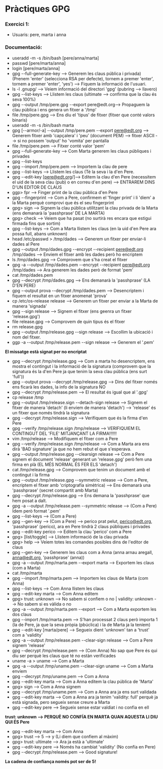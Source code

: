 # Pràctiques GPG

### Exercici 1:
* Usuaris: pere, marta i anna

### Documentació:
* useradd -m -s /bin/bash [pere/anna/marta]
* passwd [pere/marta/anna]
* login [pere/marta/anna]
* gpg --full-generate-key --> Generem les claus pública i privada) (Prenem 'enter' (selecciona RSA per defecte), tornem a premer 'enter', tornem a premer 'enter', 'yes') --> Fiquem la informació de l'usuari.
* ls -l .gnupg/ --> Veiem informació del directori 'gpg' (pubring --> llavero)
* gpg --list-keys --> Llistem les claus (ultimate --> confirma que la clau és seva 100%)
* gpg --output /tmp/pere.gpg --export pere@edt.org--> Propaguem la clau pública i ens genera un fitxer a '/tmp'
* file /tmp/pere.gpg --> Ens diu el 'tipus' de fitxer (fitxer que conté valors binaris)
* useradd -m -s /bin/bash marta
* gpg [--armor/-a] --output /tmp/pere.pem --export pere@edt.org --> Generem fitxer amb 'capçalera' i 'peu' (document PEM) --> fitxer ASCII --> si no possem 'output' ho 'vomita' per pantalla
* file /tmp/pere.pem --> Fitxer conté valor 'pem'
* gpg --full-generate-key --> Com Marta generem les claus públiques i privades
* gpg --list-keys
* gpg --import /tmp/pere.pem --> Importem la clau de pere
* gpg --list-keys --> Llistem les claus (Té la seva i la d'en Pere.
* gpg --edit-key [pere@edt.org/<id-pub>]--> Editem la clau d'en Pere (necessitem el uid de la seva clau (pub) o en correu d'en pere) --> ENTRAREM DINS D'UN EDITOR DE CLAUS
* ggp> fpr --> Finger print de la clau pública d'en Pere
* gpg --fingerprint --> Com a Pere, confirmem el 'finger print' i li 'diem' a la Marta perquè comprovi que és el seu fingerprint
* gpg> sign --> Signem la clau pública utilitzant la clau privada de la Marta (ens demanarà la 'passhprase' DE LA MARTA)
* gpg> check --> Veiem que ha pasat (no surtirà res encara que estigui firmada fins que sortim)
* gpg --list-keys --> Com a Marta llistem les claus (en la uid d'en Pere ara possa full, abans unknown)
* head /etc/passwd > /tmp/dades --> Generem un fitxer per enviar-li dades al Pere
* gpg --output /tmp/dades.gpg --encrypt --recipient pere@edt.org /tmp/dades --> Enviem el fitxer amb les dades però ho encriptem
* ls /tmp/dades.gpg --> Comprovem que s'ha creat el fitxer
* gpg -a --output /tmp/dades.pem --encrypt --recipient pere@edt.org /tmp/dades --> Ara generem les dades però de format 'pem'
* cat /tmp/dades.pem
* gpg --decrypt /tmp/dades.gpg --> Ens demanarà la 'passhprase' (LA D'EN PERE)
* gpg --output prova --decrypt /tmp/dades.pem --> Desencriptem i fiquem el resultat en un fitxer anomenat 'prova'
* cp /etc/os-release release --> Generem un fitxer per enviar a la Marta de manera 'signada'
* gpg --sign release --> Signem el fitxer (ens geenra un fitxer 'release.gpg')
* file release.gpg --> Comprovem de quin tipus és el fitxer
* rm release.gpg
* gpg --output /tmp/release.gpg --sign release --> Escollim la ubicació i nom del fitxer.
* ggp -a --output /tmp/release.pem --sign release --> Generem el '.pem'

**El missatge està signat per no encriptat**

* gpg --decrypt /tmp/release.gpg --> Com a marta ho desencriptem, ens mostra el contingut i la informació de la signatura (comprovem que la signatura és la d'en Pere ja que tenim la seva clau pública (ens surt 'full'))
* gpg --output prova --decrypt /tmp/release.gpg --> Dins del fitxer només ens ficarà les dades, la info de la signatura NO
* gpg --decrypt /tmp/release.pem --> El resultat és igual que al '.gpg'
* cp release /tmp
* gpg --output /tmp/release.sign --detach-sign release --> Signem el fitxer de manera 'detach' (li enviem de manera 'detach') --> 'release' és un fitxer que només tindrà la signatura
* gpg --decrypt /tmp/release.sign --> Verifiquem que és la firma d'en Pere
* gpg --verify /tmp/release.sign /tmp/release --> VERIFIQUIEM EL CONTINGUT DEL 'FILE' MITJANÇANT LA FIRMA!!!!!!
* vim /tmp/release --> Modifiquem el fitxer com a Pere
* gpg --verify /tmp/release.sign /tmp/release --> Com a Marta ara ens dirà 'BAD signature' ja que no hem rebut el que s'esperava.
* gpg --output /tmp/release.gpg --clearsign release --> Com a Pere signem el document 'release' generant un 'release.gpg' però fem una firma en plà (EL MÉS NORMAL ÉS FER ELS 'detach')
* cat /tmp/release.gpg --> Comprovem que tenim un document amb el contingut i la firma
* gpg --output /tmp/release.gpg --symmetric release --> Com a Pere, encriptem el fitxer amb 'criptografía simètrica) --> Ens demanarà una 'passhprase' (secret compartit amb Marta)
* gpg --decrypt /tmp/release.gpg --> Ens demana la 'passhprase' que hem posat a dalt.
* gpg -a --output /tmp/release.pem --symmetric release --> (Com a Pere) Ídem però format '.pem'
* gpg --list-keys --> (Com a Pere)
* gpg --gen-key --> (Com a Pere) --> perico prat pelut, perico@edt.org, 'passhprase' (perico), ara en Pere tindrà 2 claus públiques i privades
* gpg --edit-key perico --> Editem la clau 'perico' com a Pere
* gpg> [list/toggle] --> Llistem informació de la clau privada
* gpg> help --> Veiem totes les comandes posibles dins de l'editor de claus
* gpg --gen-key --> Generem les claus com a Anna (anna arnau aregall, anna@edt.org, 'passhprase' (anna))
* gpg -a --output /tmp/marta.pem --export marta --> Exportem les claus (com a Marta)
* cat /tmp/marta
* gpg --import /tmp/marta.pem --> Importem les claus de Marta (com Anna)
* gpg --list-keys --> Com Anna llistem les claus
* gpg --edit-key marta --> Com Anna editem
* gpg> trust: unknown --> No sabem si confiem o no | validity: unknown --> No sabem si es vàlida o no
* gpg -a --output /tmp/marta.pem --export --> Com a Marta exportem les dos claus
* gpg --import /tmp/marta.pem --> S'han processat 2 claus però importa 1 (la de Pere, ja que la seva pròpia (pbúclica) i la de Marta ja la teníem)
* gpg --edit-key [marta/pere] --> Segueix dient 'unknown' tan a 'trust' com a 'validity'
* gpg -a --output /tmp/release.pem --clear-sign release --> Com a Pere signem 'release'
* gpg --decrypt /tmp/release.pem --> (Com Anna) No sap que Pere és qui diu ser perquè les claus que té no estàn verificades
* uname -a > uname --> Com a Marta
* gpg -a --output /tmp/uname.pem --clear-sign uname --> Com a Marta envíem
* gpg --decrypt /tmp/uname.pem --> Com a Anna
* gpg --edit-key marta --> Com a Anna editem la clau pública de 'Marta'
* gpg> sign --> Com a Anna signem
* gpg --decrypt /tmp/uname.pem --> Com a Anna ara ja ens surt validada
* gpg --edit-key marta --> Com a Anna ara ja tenim 'validity: full' perquè ja està signada, pero segueix sense creure a Marta
* gpg --edit-key pere --> Segueix sense estar valdiat i no confia en ell

**trust: unknown --> PERQUÈ NO CONFÍA EN MARTA QUAN AQUESTA LI DIU QUI ÉS Pere**

* gpg --edit-key marta --> Com Anna
* gpg> trust --> 5 --> y (Li diem que confiem al màxim)
* gpg> trust: ultimate --> Ara ja està a 'ultimate'
* gpg --edit-key pere --> Només ha cambiat 'validity' (No confía en Pere)
* gpg --decrypt /tmp/release.pem --> Good signature!

**La cadena de confiança només pot ser de 5!**
